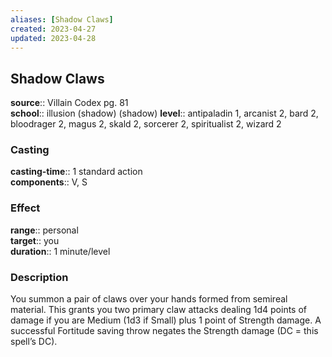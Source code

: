 ```yaml
---
aliases: [Shadow Claws]
created: 2023-04-27
updated: 2023-04-28
---
```


## Shadow Claws

**source**:: Villain Codex pg. 81  
**school**:: illusion (shadow) (shadow)
**level**:: antipaladin 1, arcanist 2, bard 2, bloodrager 2, magus 2, skald 2, sorcerer 2, spiritualist 2, wizard 2

### Casting

**casting-time**:: 1 standard action  
**components**:: V, S

### Effect

**range**:: personal  
**target**:: you  
**duration**:: 1 minute/level

### Description

You summon a pair of claws over your hands formed from semireal material. This grants you two primary claw attacks dealing 1d4 points of damage if you are Medium (1d3 if Small) plus 1 point of Strength damage. A successful Fortitude saving throw negates the Strength damage (DC = this spell’s DC).
